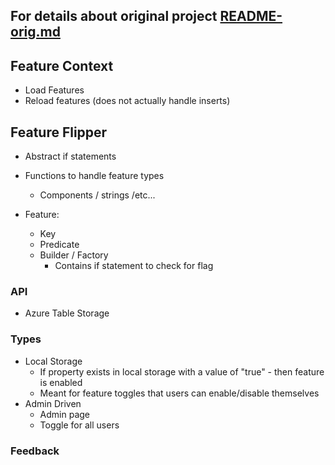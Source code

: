 ## For details about original project [README-orig.md](README-orig.md)

## Feature Context
  - Load Features
  - Reload features (does not actually handle inserts)

## Feature Flipper
  - Abstract if statements
  - Functions to handle feature types
    - Components / strings /etc...

  - Feature:
    - Key
    - Predicate
    - Builder / Factory
        - Contains if statement to check for flag


### API
- Azure Table Storage

### Types
- Local Storage
    - If property exists in local storage with a value of "true" - then feature is enabled
    - Meant for feature toggles that users can enable/disable themselves
- Admin Driven
    - Admin page
    - Toggle for all users

### Feedback